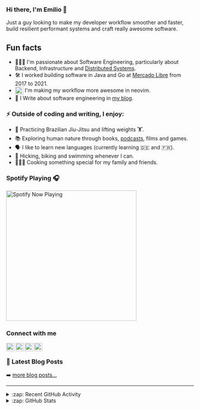 ### Hi there, I'm Emilio 👋

Just a guy looking to make my developer workflow smoother and faster, build resilient performant systems and craft really awesome software.

## Fun facts

- 👨🏻‍💻 I'm passionate about Software Engineering, particularly about Backend, Infrastructure and [Distributed Systems](https://www.amazon.com/gp/product/1449373321).
- 🛠 I worked building software in Java and Go at [Mercado Libre][last-company] from 2017 to 2021.
- <img align="center" alt="neovim logo" width="22px" src="https://user-images.githubusercontent.com/34306574/213291672-5b9c7bd7-ab4b-4aba-969a-8763e6025e91.png" /> I'm making my workflow more awesome in neovim.
- 📝 I Write about software engineering in [my blog](https://blog.emicastro.com).

### ⚡ Outside of coding and writing, I enjoy:

- 🥋 Practicing Brazilian Jiu-Jitsu and lifting weights 🏋️.
- 📚 Exploring human nature through books, [podcasts](https://lexfridman.com/ai/), films and games.
- 🗣 I like to learn new languages (currently learning 🇩🇪 and 🇫🇷).
- 🌲 Hicking, biking and swimming whenever I can.
- 👨🏻‍🍳 Cooking something special for my family and friends.


### Spotify Playing 🎧

[<img src="https://spotify-now-playing-ten-eta.vercel.app/api/spotify-playing" alt="Spotify Now Playing" width="350" />](https://open.spotify.com/user/emicastro1993)

### Connect with me

[<img align="left" alt="emicastro.com" width="22px" src="https://uploads-ssl.webflow.com/62a1915a370c3e03ec4535e5/62b7d28c70c1722707f37446_internet.png" />][website]
[<img align="left" alt="emicastro | Twitter" width="22px" src="https://icon-library.com/images/twtter-icon/twtter-icon-15.jpg" />][twitter]
[<img align="left" alt="emicastro | LinkedIn" width="22px" src="https://iconarchive.com/download/i54049/danleech/simple/linkedin.ico" />][linkedin]
[<img align="left" alt="emicastro | Instagram" width="22px" src="https://cdn0.iconfinder.com/data/icons/shift-logotypes/32/Instagram-512.png" />][instagram]

<br />

### 📕 Latest Blog Posts

<!-- BLOG-POST-LIST:START -->
<!-- BLOG-POST-LIST:END -->

➡️ [more blog posts...](https://emicastro.com/blog)

---

<details>
  <summary>:zap: Recent GitHub Activity</summary>

<!--START_SECTION:activity-->
1. 🎉 Merged PR [#1](https://github.com/emicastro/You-Dont-Know-JS/pull/1) in [emicastro/You-Dont-Know-JS](https://github.com/emicastro/You-Dont-Know-JS)
2. 💪 Opened PR [#1](https://github.com/emicastro/You-Dont-Know-JS/pull/1) in [emicastro/You-Dont-Know-JS](https://github.com/emicastro/You-Dont-Know-JS)
<!--END_SECTION:activity-->

</details>

<details>
  <summary>:zap: GitHub Stats</summary>
  <img align="center" alt="Emi Castro's GitHub Stats - Dark" src="https://github-readme-stats-emicastro.vercel.app/api?username=emicastro&show_icons=true&card_width=400px&hide_border=true&count_private=true&theme=merko#gh-dark-mode-only" />
  <img align="center" alt="Top Langs - Dark" src="https://github-readme-stats-emicastro.vercel.app/api/top-langs/?username=emicastro&hide=dart,groovy,html,css,python,java&langs_count=6&exclude_repo=podcasts,xchange,gatsby-blog,netflix,wildfire-tracker,next-ts-starter,react-todo-app,starter-blog,mosaic,merchandisy,nesfli,emicastro.github.io,rompecabezas,portfolio-template,pixelArt_maker,ciudad_zombie,margaret_hamilton_tribute,simplePage,invie,sitionoticias,efectoParallax&layout=compact&count_private=true&hide_border=true&theme=merko#gh-dark-mode-only" />
</details>

[website]: https://www.emicastro.com
[last-company]: https://www.mercadolibre.com.ar
[twitter]: https://twitter.com/emicastroo
[linkedin]: https://www.linkedin.com/in/emicastro/?locale=en_US
[instagram]: https://www.instagram.com/emicastroo
